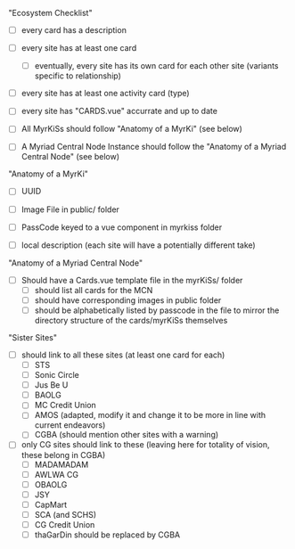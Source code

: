 
"Ecosystem Checklist"
- [ ] every card has a description
- [ ] every site has at least one card
    - [ ] eventually, every site has its own card for each other site (variants specific to relationship)
- [ ] every site has at least one activity card (type)
- [ ] every site has "CARDS.vue" accurrate and up to date
- [ ] All MyrKiSs should follow "Anatomy of a MyrKi" (see below)
- [ ] A Myriad Central Node Instance should follow the "Anatomy of a Myriad Central Node" (see below)


"Anatomy of a MyrKi"
- [ ] UUID
- [ ] Image File in public/ folder
- [ ] PassCode keyed to a vue component in myrkiss folder
- [ ] local description (each site will have a potentially different take)


"Anatomy of a Myriad Central Node"
- [ ] Should have a Cards.vue template file in the myrKiSs/ folder
    - [ ] should list all cards for the MCN
    - [ ] should have corresponding images in public folder
    - [ ] should be alphabetically listed by passcode in the file to mirror the directory structure of the cards/myrKiSs themselves

"Sister Sites"
- [ ] should link to all these sites (at least one card for each)
    - [ ] STS
    - [ ] Sonic Circle
    - [ ] Jus Be U
    - [ ] BAOLG
    - [ ] MC Credit Union
    - [ ] AMOS (adapted, modify it and change it to be more in line with current endeavors)
    - [ ] CGBA (should mention other sites with a warning)
- [ ] only CG sites should link to these (leaving here for totality of vision, these belong in CGBA)
    - [ ] MADAMADAM
    - [ ] AWLWA CG
    - [ ] OBAOLG
    - [ ] JSY
    - [ ] CapMart
    - [ ] SCA (and SCHS)
    - [ ] CG Credit Union
    - [ ] thaGarDin should be replaced by CGBA